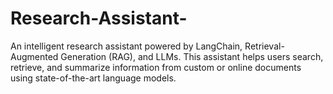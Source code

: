 # Research-Assistant-
An intelligent research assistant powered by LangChain, Retrieval-Augmented Generation (RAG), and LLMs. This assistant helps users search, retrieve, and summarize information from custom or online documents using state-of-the-art language models.
